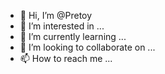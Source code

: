 - 👋 Hi, I’m @Pretoy
- 👀 I’m interested in ...
- 🌱 I’m currently learning ...
- 💞️ I’m looking to collaborate on ...
- 📫 How to reach me ...

<!---
Pretoy/Pretoy is a ✨ special ✨ repository because its `README.md` (this file) appears on your GitHub profile.
You can click the Preview link to take a look at your changes.
--->
